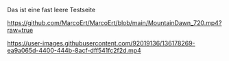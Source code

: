 Das ist eine fast leere Testseite

https://github.com/MarcoErt/MarcoErt/blob/main/MountainDawn_720.mp4?raw=true


https://user-images.githubusercontent.com/92019136/136178269-ea9a065d-4400-444b-8acf-dff541fc2f2d.mp4

